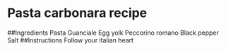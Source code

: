# Pasta carbonara recipe
##Ingredients
Pasta
Guanciale
Egg yolk
Peccorino romano
Black pepper
Salt
##Instructions
Follow your italian heart

